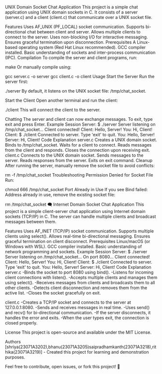 UNIX Domain Socket Chat Application
This project is a simple chat application using UNIX domain sockets in C. It consists of a server (server.c) and a client (client.c) that communicate over a UNIX socket file.

Features
Uses AF_UNIX (PF_LOCAL) socket communication.
Supports bi-directional chat between client and server.
Allows multiple clients to connect to the server.
Uses non-blocking I/O for interactive messaging.
Ensures graceful termination upon disconnection.
Prerequisites
A Linux-based operating system (Red Hat Linux recommended).
GCC compiler installed.
Basic understanding of sockets and inter-process communication (IPC).
Compilation
To compile the server and client programs, run:

make
Or manually compile using:

gcc server.c -o server
gcc client.c -o client
Usage
Start the Server
Run the server first:

./server
By default, it listens on the UNIX socket file: /tmp/chat_socket.

Start the Client
Open another terminal and run the client:

./client
This will connect the client to the server.

Chatting
The server and client can now exchange messages.
To exit, type exit and press Enter.
Example Session
Server:
$ ./server
Server listening on /tmp/chat_socket...
Client connected!
Client: Hello, Server!
You: Hi, Client!
Client:
$ ./client
Connected to server. Type 'exit' to quit.
You: Hello, Server!
Server: Hi, Client!
Code Explanation
server.c
Creates a UNIX domain socket.
Binds to /tmp/chat_socket.
Waits for a client to connect.
Reads messages from the client and responds.
Closes the connection upon receiving exit.
client.c
Connects to the UNIX domain socket.
Sends messages to the server.
Reads responses from the server.
Exits on exit command.
Cleanup
After running the server, manually remove the socket file to avoid conflicts:

rm -f /tmp/chat_socket
Troubleshooting
Permission Denied for Socket File
Run:

chmod 666 /tmp/chat_socket
Port Already in Use
If you see Bind failed: Address already in use, remove the existing socket file:

rm /tmp/chat_socket
🗨️ Internet Domain Socket Chat Application
This project is a simple client-server chat application using Internet domain sockets (TCP/IP) in C. The server can handle multiple clients and broadcast messages between them.

Features
Uses AF_INET (TCP/IP) socket communication.
Supports multiple clients using select().
Allows real-time bi-directional messaging.
Ensures graceful termination on client disconnect.
Prerequisites
Linux/macOS (or Windows with WSL).
GCC compiler installed.
Basic understanding of network programming and sockets.
Example Session
Server:
$ ./server
Server listening on /tmp/chat_socket...
On port 8080...
Client connected!
Client: Hello, Server!
You: Hi, Client!
Client:
$ ./client
Connected to server. Type 'exit' to quit.
You: Hello, Server!
Server: Hi, Client!
Code Explanation
server.c
-Binds the socket to port 8080 using bind(). -Listens for incoming client connections with listen(). -Accepts multiple clients and manages them using select(). -Receives messages from clients and broadcasts them to all other clients. -Detects client disconnection and removes them from the active list. -Closes the socket gracefully on exit.

client.c
-Creates a TCP/IP socket and connects to the server at 127.0.0.1:8080. -Sends and receives messages in real time. -Uses send() and recv() for bi-directional communication. -If the server disconnects, it handles the error and exits. -When the user types exit, the connection is closed properly.

License
This project is open-source and available under the MIT License.

Authors
[shriya(23071A3202),bhanu(23071A3205)saipradhamkanth(23071A3218),rithika(23071A3219)] - Created this project for learning and demonstration purposes.

Feel free to contribute, open issues, or fork this project! 🚀
